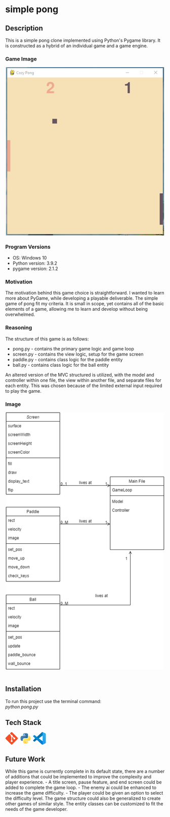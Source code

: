 # simple pong

<h2>Description</h2>
This is a simple pong clone implemented using Python's Pygame library. It is constructed as a hybrid of an individual game and a game engine.
<h3>Game Image</h3>
<div id="header" align="center">
  <img src="pong.png" width="500"/>
</div>
<h3>Program Versions</h3>
<ul>
  <li>OS: Windows 10</li>
  <li>Python version: 3.9.2</li>
  <li>pygame version: 2.1.2</li>
</ul>
<h3>Motivation</h3>
The motivation behind this game choice is straightforward. I wanted to learn more about PyGame, while developing a playable deliverable. The simple game of pong fit my criteria. It is small in scope, yet contains all of the basic elements of a game, allowing me to learn and develop without being overwhelmed.
<h3>Reasoning</h3>
The structure of this game is as follows:
<ul>
  <li>pong.py - contains the primary game logic and game loop</li>
  <li>screen.py - contains the view logic, setup for the game screen</li>
  <li>paddle.py - contains class logic for the paddle entity</li>
  <li>ball.py - contains class logic for the ball entity</li>
</ul>
An altered version of the MVC structured is utilized, with the model and controller within one file, the view within another file, and separate files for each entity. This was chosen because of the limited external input required to play the game.
<h3>Image</h3>
<div id="header" align="center">
  <img src="classDiagram.png" width="500"/>
</div>
<br>
<h2>Installation</h2>
To run this project use the terminal command:
<br>
<i>python pong.py</i>
<br>
<h2>Tech Stack</h2>
<div id ="badges">
  <img src="https://github.com/devicons/devicon/blob/master/icons/git/git-original.svg" title="Git" alt="Git" width="40" height="40">
  <img src="https://github.com/devicons/devicon/blob/master/icons/python/python-original.svg" title="Python" alt="Python" width="40" height="40">
  <img src="https://github.com/devicons/devicon/blob/master/icons/vscode/vscode-original.svg" title="VScode" alt="VScode" width="40" height="40">
</div>
<h2>Future Work</h2>
While this game is currently complete in its default state, there are a number of additions that could be implemented to improve the complexity and player experience. 
- A title screen, pause feature, and end screen could be added to complete the game loop.
- The enemy ai could be enhanced to increase the game difficulty.
- The player could be given an option to select the difficulty level.
The game structure could also be generalized to create other games of similar style. The entity classes can be customized to fit the needs of the game developer.
<br>